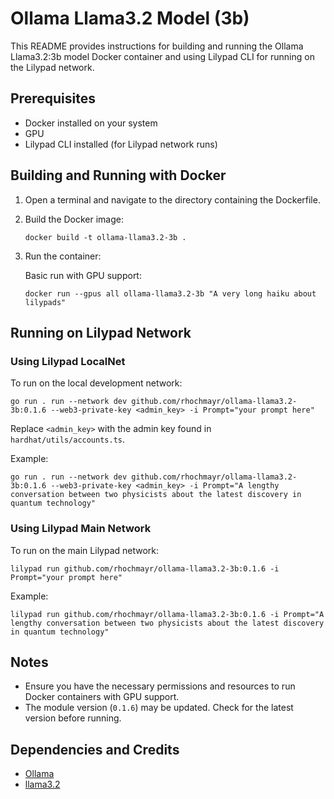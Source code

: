 # Ollama Llama3.2 Model (3b)

This README provides instructions for building and running the Ollama Llama3.2:3b model Docker container and using Lilypad CLI for running on the Lilypad network.

## Prerequisites

- Docker installed on your system
- GPU
- Lilypad CLI installed (for Lilypad network runs)

## Building and Running with Docker

1. Open a terminal and navigate to the directory containing the Dockerfile.

2. Build the Docker image:
   ```
   docker build -t ollama-llama3.2-3b .
   ```

3. Run the container:

   Basic run with GPU support:
   ```
   docker run --gpus all ollama-llama3.2-3b "A very long haiku about lilypads"
   ```

## Running on Lilypad Network

### Using Lilypad LocalNet

To run on the local development network:

```
go run . run --network dev github.com/rhochmayr/ollama-llama3.2-3b:0.1.6 --web3-private-key <admin_key> -i Prompt="your prompt here"
```

Replace `<admin_key>` with the admin key found in `hardhat/utils/accounts.ts`.

Example:
```
go run . run --network dev github.com/rhochmayr/ollama-llama3.2-3b:0.1.6 --web3-private-key <admin_key> -i Prompt="A lengthy conversation between two physicists about the latest discovery in quantum technology"
```

### Using Lilypad Main Network

To run on the main Lilypad network:

```
lilypad run github.com/rhochmayr/ollama-llama3.2-3b:0.1.6 -i Prompt="your prompt here"
```

Example:
```
lilypad run github.com/rhochmayr/ollama-llama3.2-3b:0.1.6 -i Prompt="A lengthy conversation between two physicists about the latest discovery in quantum technology"
```

## Notes

- Ensure you have the necessary permissions and resources to run Docker containers with GPU support.
- The module version (`0.1.6`) may be updated. Check for the latest version before running.

## Dependencies and Credits

- [Ollama](https://ollama.com/)
- [llama3.2](https://ollama.com/library/llama3.2)
